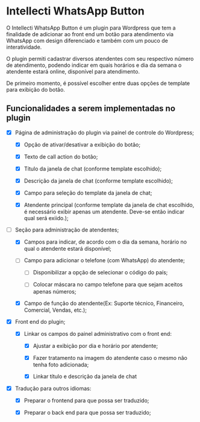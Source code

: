 # Intellecti WhatsApp Button

O Intellecti WhatsApp Button é um plugin para Wordpress que tem a finalidade de adicionar ao front end um botão para atendimento via WhatsApp com design diferenciado e também com um pouco de interatividade.

O plugin permiti cadastrar diversos atendentes com seu respectivo número de atendimento, podendo indicar em quais horários e dia da semana o atendente estará online, disponível para atendimento.

De primeiro momento, é possível escolher entre duas opções de template para exibição do botão.

## Funcionalidades a serem implementadas no plugin

-   [x] Página de administração do plugin via painel de controle do Wordpress;

    -   [x] Opção de ativar/desativar a exibição do botão;

    -   [x] Texto de call action do botão;

    -   [x] Título da janela de chat (conforme template escolhido);

    -   [x] Descrição da janela de chat (conforme template escolhido);

    -   [x] Campo para seleção do template da janela de chat;

    -   [x] Atendente principal (conforme template da janela de chat escolhido, é necessário exibir apenas um atendente. Deve-se então indicar qual será exiido.);

-   [ ] Seção para administração de atendentes;

    -   [x] Campos para indicar, de acordo com o dia da semana, horário no qual o atendente estará disponível;

    -   [ ] Campo para adicionar o telefone (com WhatsApp) do atendente;

        -   [ ] Disponibilizar a opção de selecionar o código do país;

        -   [ ] Colocar máscara no campo telefone para que sejam aceitos apenas números;

    -   [x] Campo de função do atendente(Ex: Suporte técnico, Financeiro, Comercial, Vendas, etc.);

-   [x] Front end do plugin;

    -   [x] Linkar os campos do painel administrativo com o front end:

        -   [x] Ajustar a exibição por dia e horário por atendente;

        -   [x] Fazer tratamento na imagem do atendente caso o mesmo não tenha foto adicionada;

        -   [x] Linkar título e descrição da janela de chat

-   [x] Tradução para outros idiomas:

    -   [x] Preparar o frontend para que possa ser traduzido;

    -   [x] Preparar o back end para que possa ser traduzido;
